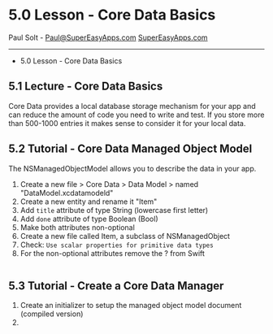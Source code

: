 # 5.0 Lesson - Core Data Basics #

Paul Solt - [Paul@SuperEasyApps.com](mailto:Paul@SuperEasyApps.com)
[SuperEasyApps.com](http://SuperEasyApps.com)

-----

* 5.0 Lesson - Core Data Basics

## 5.1 Lecture - Core Data Basics ##

Core Data provides a local database storage mechanism for your app and can reduce the amount of code you need to write and test. If you store more than 500-1000 entries it makes sense to consider it for your local data.

## 5.2 Tutorial - Core Data Managed Object Model ##

The NSManagedObjectModel allows you to describe the data in your app.

1. Create a new file > Core Data > Data Model > named "DataModel.xcdatamodeld"
2. Create a new entity and rename it "Item"
3. Add `title` attribute of type String (lowercase first letter) 
4. Add `done` attribute of type Boolean (Bool)
5. Make both attributes non-optional
6. Create a new file called Item, a subclass of NSManagedObject
7. Check: `Use scalar properties for primitive data types`
8. For the non-optional attributes remove the ? from Swift

```swift

```

## 5.3 Tutorial - Create a Core Data Manager ##

1. Create an initializer to setup the managed object model document (compiled version)
2. 